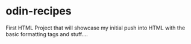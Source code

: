 # odin-recipes

First HTML Project that will showcase my initial push into HTML with the basic formatting tags and stuff....